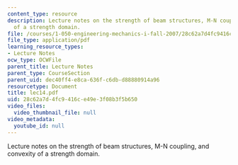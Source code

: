 ```yaml
---
content_type: resource
description: Lecture notes on the strength of beam structures, M-N coupling, and convexity
  of a strength domain.
file: /courses/1-050-engineering-mechanics-i-fall-2007/28c62a7d4fc9416ce49e3f08b3f5b650_lec14.pdf
file_type: application/pdf
learning_resource_types:
- Lecture Notes
ocw_type: OCWFile
parent_title: Lecture Notes
parent_type: CourseSection
parent_uid: dec40ff4-e8ca-636f-c6db-d88880914a96
resourcetype: Document
title: lec14.pdf
uid: 28c62a7d-4fc9-416c-e49e-3f08b3f5b650
video_files:
  video_thumbnail_file: null
video_metadata:
  youtube_id: null
---
```

Lecture notes on the strength of beam structures, M-N coupling, and convexity of a strength domain.

